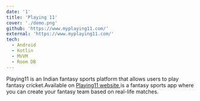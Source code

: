 ```yaml
---
date: '1'
title: 'Playing 11'
cover: './demo.png'
github: 'https://www.myplaying11.com/'
external: 'https://www.myplaying11.com/'
tech:
  - Android
  - Kotlin
  - MVVM
  - Room DB
---
```


Playing11 is an Indian fantasy sports platform that allows users to play fantasy cricket.Available on [Playing11 website](https://www.myplaying11.com/),is a fantasy sports app where you can create your fantasy team based on real-life matches.
